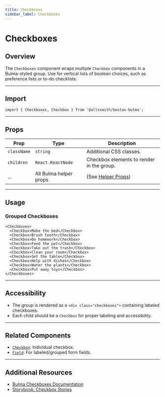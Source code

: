 ```yaml
---
title: Checkboxes
sidebar_label: Checkboxes
---
```


# Checkboxes

## Overview

The `Checkboxes` component wraps multiple `Checkbox` components in a Bulma-styled group. Use for vertical lists of boolean choices, such as preference lists or to-do checklists.

---

## Import

```tsx
import { Checkboxes, Checkbox } from '@allxsmith/bestax-bulma';
```

---

## Props

| Prop        | Type                   | Description                                      |
| ----------- | ---------------------- | ------------------------------------------------ |
| `className` | `string`               | Additional CSS classes.                          |
| `children`  | `React.ReactNode`      | Checkbox elements to render in the group.        |
| ...         | All Bulma helper props | (See [Helper Props](../helpers/usebulmaclasses)) |

---

## Usage

### Grouped Checkboxes

```tsx live
<Checkboxes>
  <Checkbox>Make the bed</Checkbox>
  <Checkbox>Brush teeth</Checkbox>
  <Checkbox>Do homework</Checkbox>
  <Checkbox>Feed the pet</Checkbox>
  <Checkbox>Take out the trash</Checkbox>
  <Checkbox>Clean your room</Checkbox>
  <Checkbox>Set the table</Checkbox>
  <Checkbox>Help with dishes</Checkbox>
  <Checkbox>Water the plants</Checkbox>
  <Checkbox>Put away toys</Checkbox>
</Checkboxes>
```

---

## Accessibility

- The group is rendered as a `<div class="checkboxes">` containing labeled checkboxes.
- Each child should be a `Checkbox` for proper labeling and accessibility.

---

## Related Components

- [`Checkbox`](./checkbox.md): Individual checkbox.
- [`Field`](./field.md): For labeled/grouped form fields.

---

## Additional Resources

- [Bulma Checkboxes Documentation](https://bulma.io/documentation/form/checkbox/#grouped-checkboxes)
- [Storybook: Checkbox Stories](https://bestax.cc/storybook/?path=/story/form-checkbox--listofcheckboxes)
